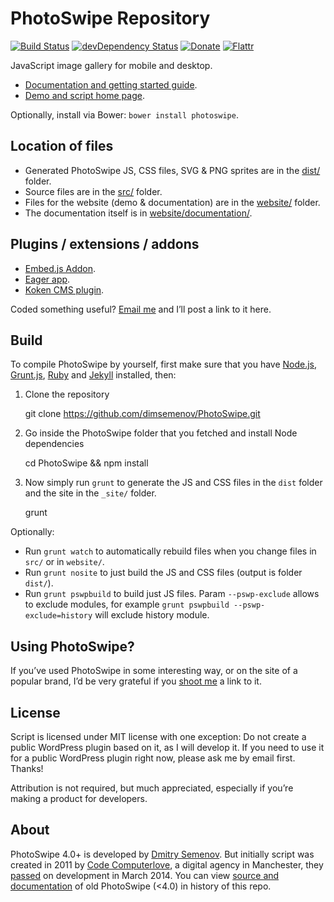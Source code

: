 # PhotoSwipe Repository 

[![Build Status](https://travis-ci.org/dimsemenov/PhotoSwipe.svg)](https://travis-ci.org/dimsemenov/PhotoSwipe) 
[![devDependency Status](https://david-dm.org/dimsemenov/PhotoSwipe/dev-status.svg)](https://david-dm.org/dimsemenov/PhotoSwipe#info=devDependencies)
[![Donate](https://img.shields.io/gratipay/dimsemenov.svg?style=flat)](https://gratipay.com/dimsemenov/) 
[![Flattr](http://api.flattr.com/button/flattr-badge-large.png)](http://flattr.com/thing/3698358/dimsemenovPhotoSwipe-on-GitHub)

JavaScript image gallery for mobile and desktop. 

- [Documentation and getting started guide](http://photoswipe.com/documentation/getting-started.html).
- [Demo and script home page](http://photoswipe.com).

Optionally, install via Bower: `bower install photoswipe`.


## Location of files

- Generated PhotoSwipe JS, CSS files, SVG & PNG sprites are in the [dist/](https://github.com/dimsemenov/PhotoSwipe/tree/master/dist) folder.
- Source files are in the [src/](https://github.com/dimsemenov/PhotoSwipe/tree/master/src) folder.
- Files for the website (demo & documentation) are in the [website/](https://github.com/dimsemenov/PhotoSwipe/tree/master/website) folder.
- The documentation itself is in [website/documentation/](https://github.com/dimsemenov/PhotoSwipe/tree/master/website/documentation).

## Plugins / extensions / addons

- [Embed.js Addon](https://github.com/poetic/ember-cli-photoswipe).
- [Eager app](https://eager.io/app/DvuKIoU8iTOt).
- [Koken CMS plugin](https://github.com/DanielMuller/koken-plugin-photoswipe).

Coded something useful? <a href='mailto:diiiimaaaa@gmail.com?subject="PhotoSwipe Plugin"'>Email me</a> and I’ll post a link to it here.

## Build 

To compile PhotoSwipe by yourself, first make sure that you have [Node.js](http://nodejs.org/), [Grunt.js](https://github.com/cowboy/grunt), [Ruby](http://www.ruby-lang.org/) and [Jekyll](https://github.com/mojombo/jekyll/) installed, then:

1) Clone the repository

	git clone https://github.com/dimsemenov/PhotoSwipe.git

2) Go inside the PhotoSwipe folder that you fetched and install Node dependencies

	cd PhotoSwipe && npm install

3) Now simply run `grunt` to generate the JS and CSS files in the `dist` folder and the site in the `_site/` folder.

	grunt

Optionally:

- Run `grunt watch` to automatically rebuild files when you change files in `src/` or in `website/`.
- Run `grunt nosite` to just build the JS and CSS files (output is folder `dist/`).
- Run `grunt pswpbuild` to build just JS files. Param `--pswp-exclude` allows to exclude modules, for example `grunt pswpbuild --pswp-exclude=history` will exclude history module.

## Using PhotoSwipe?

If you’ve used PhotoSwipe in some interesting way, or on the site of a popular brand, I’d be very grateful if you <a href='mailto:diiiimaaaa@gmail.com?subject="Site that uses PhotoSwipe"'>shoot me</a> a link to it.

## License

Script is licensed under MIT license with one exception: Do not create a public WordPress plugin based on it, as I will develop it. If you need to use it for a public WordPress plugin right now, please ask me by email first. Thanks!

Attribution is not required, but much appreciated, especially if you’re making a product for developers.

## About

PhotoSwipe 4.0+ is developed by [Dmitry Semenov](http://twitter.com/dimsemenov). But initially script was created in 2011 by [Code Computerlove](http://www.codecomputerlove.com/), a digital agency in Manchester, they [passed](https://twitter.com/PhotoSwipe/status/444134042787930113) on development in March 2014. You can view [source and documentation](https://github.com/dimsemenov/PhotoSwipe/tree/v3.0.3) of old PhotoSwipe (<4.0) in history of this repo.


